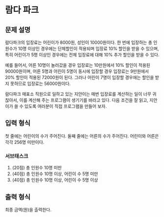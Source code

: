 # 람다 파크

## 문제 설명

람다파크의 입장료는 어린이가 8000원, 성인이 10000원이다. 한 번에 입장하는 총 인원수가 10명 이상인 경우에는 단체할인이 적용되며 입장료 10% 할인을 받을 수 있으며, 특히 어린이가 5명 이상인 경우에는 전체 입장료에 대해 10% 추가 할인을 받을 수 있다.

예를 들어서, 어른 10명이 놀러갔을 경우 입장료는 10만원에서 10% 할인이 적용된 90000원이며, 어른 5명과 어린이 5명이 동시에 입장할 경우 입장료는 9만원에서 20% 할인이 적용된 72000원이 된다. 그러나 어린이 7명이 입장할 경우에는 할인을 받지 못하므로 입장료는 56000원이다.

람다파크 매표소 직원으로 일하고 있는 지안이는 매번 입장료를 계산하는 일이 너무 귀찮아서, 이를 계산해 주는 프로그램이 생기기를 바라고 있다. 다음 조건을 잘 읽고, 지안이가 쓸 수 있도록 여러분이 직접 프로그램을 만들어 보자.

## 입력 형식

첫 줄에는 어린이의 수가 주어진다. 둘째 줄에는 어른의 수가 주어진다. 어린이와 어른은 각각 256명 미만이다.

### 서브태스크

1. (20점) 총 인원수 10명 미만
2. (40점) 총 인원수 10명 이상, 어린이 수 5명 미만
3. (40점) 총 인원수 10명 이상, 어린이 수 5명 이상

## 출력 형식

최종 금액(원)을 출력한다.

